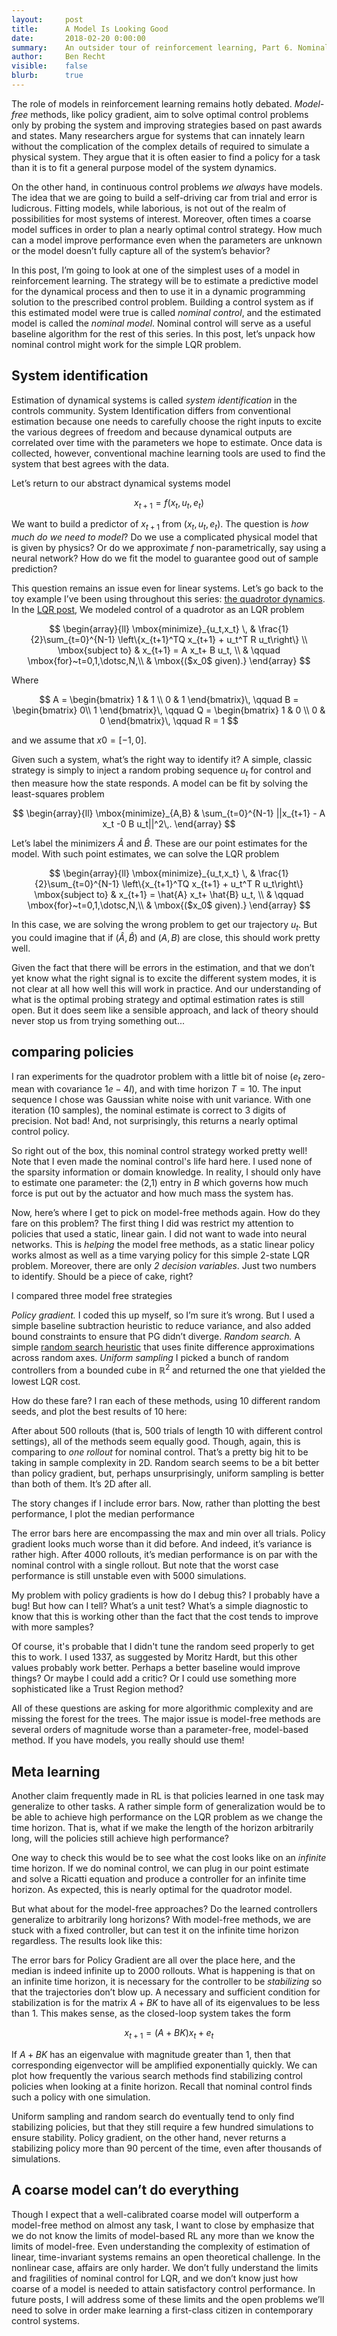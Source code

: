 ```yaml
---
layout:     post
title:      A Model Is Looking Good
date:       2018-02-20 0:00:00
summary:    An outsider tour of reinforcement learning, Part 6. Nominal control and the power of models.
author:     Ben Recht
visible:    false
blurb: 		true
---
```


The role of models in reinforcement learning remains hotly debated. _Model-free_ methods, like policy gradient, aim to solve optimal control problems only by probing the system and improving strategies based on past awards and states. Many researchers argue for systems that can innately learn without the complication of the complex details of required to simulate a physical system. They argue that it is often easier to find a policy for a task than it is to fit a general purpose model of the system dynamics.

On the other hand, in continuous control problems _we always_ have models. The idea that we are going to build a self-driving car from trial and error is ludicrous. Fitting models, while laborious, is not out of the realm of possibilities for most systems of interest. Moreover, often times a coarse model suffices in order to plan a nearly optimal control strategy. How much can a model improve performance even when the parameters are unknown or the model doesn’t fully capture all of the system’s behavior?

In this post, I’m going to look at one of the simplest uses of a model in reinforcement learning. The strategy will be to estimate a predictive model for the dynamical process and then to use it in a dynamic programming solution to the prescribed control problem. Building a control system as if this estimated model were true is called _nominal control_, and the estimated model is called the _nominal model_. Nominal control will serve as a useful baseline algorithm for the rest of this series. In this post, let’s unpack how nominal control might work for the simple LQR problem.

## System identification

Estimation of dynamical systems is called  _system identification_ in the controls community. System Identification differs from conventional estimation because one needs to carefully choose the right inputs to excite the various degrees of freedom and because dynamical outputs are correlated over time with the parameters we hope to estimate. Once data is collected, however, conventional machine learning tools are used to find the system that best agrees with the data.

Let’s return to our abstract dynamical systems model

$$
	x_{t+1} = f(x_t,u_t,e_t)
$$

We want to build a predictor of $x_{t+1}$ from $(x_t,u_t,e_t)$.  The question is _how much do we need to model_? Do we use a complicated physical model that is given by physics? Or do we approximate $f$ non-parametrically, say using a neural network? How do we fit the model to guarantee good out of sample prediction?

This question remains an issue even for linear systems. Let’s go back to the toy example I’ve been using throughout this series: [the quadrotor dynamics](xxx). In the [LQR post](xxx), We modeled control of a quadrotor as an LQR problem

$$
\begin{array}{ll}
\mbox{minimize}_{u_t,x_t} \, & \frac{1}{2}\sum_{t=0}^{N-1} \left\{x_{t+1}^TQ x_{t+1} + u_t^T R u_t\right\}  \\
\mbox{subject to} & x_{t+1} = A x_t+ B u_t, \\
& \qquad \mbox{for}~t=0,1,\dotsc,N,\\
& \mbox{($x_0$ given).}
\end{array}
$$

Where

$$
A = \begin{bmatrix} 1 & 1 \\ 0 & 1 \end{bmatrix}\,
\qquad
B = \begin{bmatrix} 0\\  1 \end{bmatrix}\,
\qquad
Q = \begin{bmatrix} 1 & 0 \\ 0 & 0 \end{bmatrix}\,
\qquad
R = 1
$$

and we assume that $x0 = [-1,0]$.

Given such a system, what’s the right way to identify it? A simple, classic strategy is simply to inject a random probing sequence $u_t$ for control and then measure how the state responds.  A model can be fit by solving the least-squares problem

$$
\begin{array}{ll}
\mbox{minimize}_{A,B} & \sum_{t=0}^{N-1} ||x_{t+1} - A x_t -0  B u_t||^2\,.
\end{array}
$$

Let’s label the minimizers $\hat{A}$ and $\hat{B}$. These are our point estimates for the model. With such point estimates, we can solve the LQR problem

$$
\begin{array}{ll}
\mbox{minimize}_{u_t,x_t} \, & \frac{1}{2}\sum_{t=0}^{N-1} \left\{x_{t+1}^TQ x_{t+1} + u_t^T R u_t\right\}  
\mbox{subject to} & x_{t+1} = \hat{A} x_t+ \hat{B} u_t, \\
& \qquad \mbox{for}~t=0,1,\dotsc,N,\\
& \mbox{($x_0$ given).}
\end{array}
$$

In this case, we are solving the wrong problem to get our trajectory $u_t$. But you could imagine that if $(\hat{A},\hat{B})$ and $(A,B)$ are close, this should work pretty well.

Given the fact that there will be errors in the estimation, and that we don’t yet know what the right signal is to excite the different system modes, it is not clear at all how well this will work in practice. And our understanding of what is the optimal probing strategy and optimal estimation rates is still open.  But it does seem like a sensible approach, and lack of theory should never stop us from trying something out...

## comparing policies

I ran experiments for the quadrotor problem with a little bit of noise ($e_t$ zero-mean with covariance $1e-4 I$), and with time horizon $T=10$. The input sequence I chose was Gaussian white noise with unit variance. With one iteration (10 samples), the nominal estimate is correct to 3 digits of precision. Not bad! And, not surprisingly, this returns a nearly optimal control policy.

So right out of the box, this nominal control strategy worked pretty well! Note that I even made the nominal control's life hard here. I used none of the sparsity information or domain knowledge. In reality, I should only have to estimate one parameter: the (2,1) entry in $B$ which governs how much force is put out by the actuator and how much mass the system has.

Now, here’s where I get to pick on model-free methods again. How do they fare on this problem? The first thing I did was restrict my attention to policies that used a static, linear gain. I did not want to wade into neural networks. This is _helping_ the model free methods, as a static linear policy works almost as well as a time varying policy for this simple 2-state LQR problem. Moreover, there are only _2 decision variables_.  Just two numbers to identify. Should be a piece of cake, right?

I compared three model free strategies

_*Policy gradient.*_ I coded this up myself, so I’m sure it’s wrong. But I used a simple baseline subtraction heuristic to reduce variance, and also added bound constraints to ensure that PG didn’t diverge.
_*Random search.*_  A simple [random search heuristic](xxx) that uses finite difference approximations across random axes.
_*Uniform sampling*_ I picked a bunch of random controllers from a bounded cube in $\mathbb{R}^2$ and returned the one that yielded the lowest LQR cost.

How do these fare? I ran each of these methods, using 10 different random seeds, and plot the best results of 10 here:

After about 500 rollouts (that is, 500 trials of length 10 with different control settings), all of the methods seem equally good. Though, again, this is comparing to _one rollout_ for nominal control. That’s a pretty big hit to be taking in sample complexity in 2D. Random search seems to be a bit better than policy gradient, but, perhaps unsurprisingly, uniform sampling is better than both of them. It’s 2D after all.

The story changes if I include error bars.  Now, rather than plotting the best performance, I plot the median performance


The error bars here are encompassing the max and min over all trials. Policy gradient looks much worse than it did before. And indeed, it’s variance is rather high. After 4000 rollouts, it’s median performance is on par with the nominal control with a single rollout. But note that the worst case performance is still unstable even with 5000 simulations.

My problem with policy gradients is how do I debug this? I probably have a bug! But how can I tell? What’s a unit test? What’s a simple diagnostic to know that this is working other than the fact that the cost tends to improve with more samples?


Of course, it's probable that I didn't tune the random seed properly to get this to work. I used 1337, as suggested by Moritz Hardt, but this other values probably work better. Perhaps a better baseline would improve things? Or maybe I could add a critic? Or I could use something more sophisticated like a Trust Region method?

All of these questions are asking for more algorithmic complexity and are missing the forest for the trees. The major issue is model-free methods are several orders of magnitude worse than a parameter-free, model-based method. If you have models, you really should use them!


## Meta learning

Another claim frequently made in RL is that policies learned in one task may generalize to other tasks. A rather simple form of generalization would be to be able to achieve high performance on the LQR problem as we change the time horizon. That is, what if we make the length of the horizon arbitrarily long, will the policies still achieve high performance?

One way to check this would be to see what the cost looks like on an _infinite_ time horizon. If we do nominal control, we can plug in our point estimate and solve a Ricatti equation and produce a controller for an infinite time horizon. As expected, this is nearly optimal for the quadrotor model.

But what about for the model-free approaches? Do the learned controllers generalize to arbitrarily long horizons? With model-free methods, we are stuck with a fixed controller, but can test it on the infinite time horizon regardless. The results look like this:

The error bars for Policy Gradient are all over the place here, and the median is indeed infinite up to 2000 rollouts. What is happening is that on an infinite time horizon, it is necessary for the controller to be _stabilizing_ so that the trajectories don’t blow up.  A necessary and sufficient condition for stabilization is for the matrix $A+BK$ to have all of its eigenvalues to be less than 1. This makes sense, as the closed-loop system takes the form

$$
	x_{t+1} = (A+BK)x_t + e_t
$$

If $A+BK$ has an eigenvalue with magnitude greater than 1, then that corresponding eigenvector will be amplified exponentially quickly. We can plot how frequently the various search methods find stabilizing control policies when looking at a finite horizon. Recall that nominal control finds such a policy with one simulation.


Uniform sampling and random search do eventually tend to only find stabilizing policies, but that they still require a few hundred simulations to ensure stability. Policy gradient, on the other hand, never returns a stabilizing policy more than 90 percent of the time, even after thousands of simulations.

## A coarse model can’t do everything

Though I expect that a well-calibrated coarse model will outperform a model-free method on almost any task, I want to close by emphasize that we do not know the limits of model-based RL any more than we know the limits of model-free. Even understanding the complexity of estimation of linear, time-invariant systems remains an open theoretical challenge. In the nonlinear case, affairs are only harder. We don’t fully understand the limits and fragilities of nominal control for LQR, and we don’t know just how coarse of a model is needed to attain satisfactory control performance. In future posts, I will address some of these limits and the open problems we’ll need to solve in order make learning a first-class citizen in contemporary control systems.
